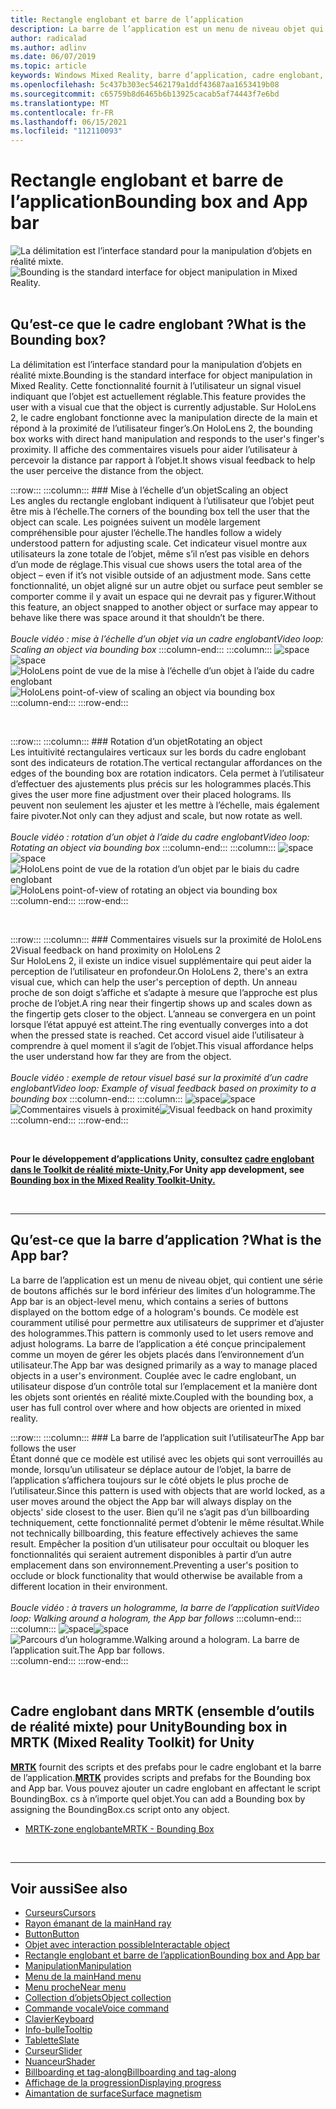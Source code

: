 ```yaml
---
title: Rectangle englobant et barre de l’application
description: La barre de l’application est un menu de niveau objet qui contient une série de boutons qui s’affichent sur le bord inférieur des limites d’un hologramme.
author: radicalad
ms.author: adlinv
ms.date: 06/07/2019
ms.topic: article
keywords: Windows Mixed Reality, barre d’application, cadre englobant, casque de réalité mixte, casque de réalité mixte, casque de réalité virtuelle, HoloLens, MRTK, boîte à outils de réalité mixte
ms.openlocfilehash: 5c437b303ec5462179a1ddf43687aa1653419b08
ms.sourcegitcommit: c65759b8d6465b6b13925cacab5af74443f7e6bd
ms.translationtype: MT
ms.contentlocale: fr-FR
ms.lasthandoff: 06/15/2021
ms.locfileid: "112110093"
---
```

# <a name="bounding-box-and-app-bar"></a><span data-ttu-id="a5e38-104">Rectangle englobant et barre de l’application</span><span class="sxs-lookup"><span data-stu-id="a5e38-104">Bounding box and App bar</span></span>
<span data-ttu-id="a5e38-105">![La délimitation est l’interface standard pour la manipulation d’objets en réalité mixte.](images/UX_Hero_BoundingBox.jpg)</span><span class="sxs-lookup"><span data-stu-id="a5e38-105">![Bounding is the standard interface for object manipulation in Mixed Reality.](images/UX_Hero_BoundingBox.jpg)</span></span><br>
<br>

## <a name="what-is-the-bounding-box"></a><span data-ttu-id="a5e38-106">Qu’est-ce que le cadre englobant ?</span><span class="sxs-lookup"><span data-stu-id="a5e38-106">What is the Bounding box?</span></span>

<span data-ttu-id="a5e38-107">La délimitation est l’interface standard pour la manipulation d’objets en réalité mixte.</span><span class="sxs-lookup"><span data-stu-id="a5e38-107">Bounding is the standard interface for object manipulation in Mixed Reality.</span></span> <span data-ttu-id="a5e38-108">Cette fonctionnalité fournit à l’utilisateur un signal visuel indiquant que l’objet est actuellement réglable.</span><span class="sxs-lookup"><span data-stu-id="a5e38-108">This feature provides the user with a visual cue that the object is currently adjustable.</span></span> <span data-ttu-id="a5e38-109">Sur HoloLens 2, le cadre englobant fonctionne avec la manipulation directe de la main et répond à la proximité de l’utilisateur finger’s.</span><span class="sxs-lookup"><span data-stu-id="a5e38-109">On HoloLens 2, the bounding box works with direct hand manipulation and responds to the user's finger's proximity.</span></span> <span data-ttu-id="a5e38-110">Il affiche des commentaires visuels pour aider l’utilisateur à percevoir la distance par rapport à l’objet.</span><span class="sxs-lookup"><span data-stu-id="a5e38-110">It shows visual feedback to help the user perceive the distance from the object.</span></span>

:::row:::
    :::column:::
        ### <a name="scaling-an-objectbr"></a><span data-ttu-id="a5e38-111">Mise à l’échelle d’un objet</span><span class="sxs-lookup"><span data-stu-id="a5e38-111">Scaling an object</span></span><br>
        <span data-ttu-id="a5e38-112">Les angles du rectangle englobant indiquent à l’utilisateur que l’objet peut être mis à l’échelle.</span><span class="sxs-lookup"><span data-stu-id="a5e38-112">The corners of the bounding box tell the user that the object can scale.</span></span> <span data-ttu-id="a5e38-113">Les poignées suivent un modèle largement compréhensible pour ajuster l’échelle.</span><span class="sxs-lookup"><span data-stu-id="a5e38-113">The handles follow a widely understood pattern for adjusting scale.</span></span> <span data-ttu-id="a5e38-114">Cet indicateur visuel montre aux utilisateurs la zone totale de l’objet, même s’il n’est pas visible en dehors d’un mode de réglage.</span><span class="sxs-lookup"><span data-stu-id="a5e38-114">This visual cue shows users the total area of the object – even if it’s not visible outside of an adjustment mode.</span></span> <span data-ttu-id="a5e38-115">Sans cette fonctionnalité, un objet aligné sur un autre objet ou surface peut sembler se comporter comme il y avait un espace qui ne devrait pas y figurer.</span><span class="sxs-lookup"><span data-stu-id="a5e38-115">Without this feature, an object snapped to another object or surface may appear to behave like there was space around it that shouldn’t be there.</span></span><br>
        <br>
        <span data-ttu-id="a5e38-116">*Boucle vidéo : mise à l’échelle d’un objet via un cadre englobant*</span><span class="sxs-lookup"><span data-stu-id="a5e38-116">*Video loop: Scaling an object via bounding box*</span></span>
    :::column-end:::
        :::column:::
        <span data-ttu-id="a5e38-117">![space](images/spacer-20x582.png)</span><span class="sxs-lookup"><span data-stu-id="a5e38-117">![space](images/spacer-20x582.png)</span></span><br>
       <span data-ttu-id="a5e38-118">![HoloLens point de vue de la mise à l’échelle d’un objet à l’aide du cadre englobant](images/HoloLens2_BoundingBox.gif)</span><span class="sxs-lookup"><span data-stu-id="a5e38-118">![HoloLens point-of-view of scaling an object via bounding box](images/HoloLens2_BoundingBox.gif)</span></span><br>
    :::column-end:::
:::row-end:::

<br>

:::row:::
    :::column:::
        ### <a name="rotating-an-objectbr"></a><span data-ttu-id="a5e38-119">Rotation d’un objet</span><span class="sxs-lookup"><span data-stu-id="a5e38-119">Rotating an object</span></span><br>
        <span data-ttu-id="a5e38-120">Les intuitivité rectangulaires verticaux sur les bords du cadre englobant sont des indicateurs de rotation.</span><span class="sxs-lookup"><span data-stu-id="a5e38-120">The vertical rectangular affordances on the edges of the bounding box are rotation indicators.</span></span> <span data-ttu-id="a5e38-121">Cela permet à l’utilisateur d’effectuer des ajustements plus précis sur les hologrammes placés.</span><span class="sxs-lookup"><span data-stu-id="a5e38-121">This gives the user more fine adjustment over their placed holograms.</span></span> <span data-ttu-id="a5e38-122">Ils peuvent non seulement les ajuster et les mettre à l’échelle, mais également faire pivoter.</span><span class="sxs-lookup"><span data-stu-id="a5e38-122">Not only can they adjust and scale, but now rotate as well.</span></span><br>
        <br>
        <span data-ttu-id="a5e38-123">*Boucle vidéo : rotation d’un objet à l’aide du cadre englobant*</span><span class="sxs-lookup"><span data-stu-id="a5e38-123">*Video loop: Rotating an object via bounding box*</span></span>
    :::column-end:::
        :::column:::
        <span data-ttu-id="a5e38-124">![space](images/spacer-20x582.png)</span><span class="sxs-lookup"><span data-stu-id="a5e38-124">![space](images/spacer-20x582.png)</span></span><br>
       <span data-ttu-id="a5e38-125">![HoloLens point de vue de la rotation d’un objet par le biais du cadre englobant](images/HoloLens2_BoundingBox_Rotate.gif)</span><span class="sxs-lookup"><span data-stu-id="a5e38-125">![HoloLens point-of-view of rotating an object via bounding box](images/HoloLens2_BoundingBox_Rotate.gif)</span></span><br>
    :::column-end:::
:::row-end:::

<br>

:::row:::
    :::column:::
        ### <a name="visual-feedback-on-hand-proximity-on-hololens-2br"></a><span data-ttu-id="a5e38-126">Commentaires visuels sur la proximité de HoloLens 2</span><span class="sxs-lookup"><span data-stu-id="a5e38-126">Visual feedback on hand proximity on HoloLens 2</span></span><br>
        <span data-ttu-id="a5e38-127">Sur HoloLens 2, il existe un indice visuel supplémentaire qui peut aider la perception de l’utilisateur en profondeur.</span><span class="sxs-lookup"><span data-stu-id="a5e38-127">On HoloLens 2, there's an extra visual cue, which can help the user's perception of depth.</span></span> <span data-ttu-id="a5e38-128">Un anneau proche de son doigt s’affiche et s’adapte à mesure que l’approche est plus proche de l’objet.</span><span class="sxs-lookup"><span data-stu-id="a5e38-128">A ring near their fingertip shows up and scales down as the fingertip gets closer to the object.</span></span> <span data-ttu-id="a5e38-129">L’anneau se convergera en un point lorsque l’état appuyé est atteint.</span><span class="sxs-lookup"><span data-stu-id="a5e38-129">The ring eventually converges into a dot when the pressed state is reached.</span></span> <span data-ttu-id="a5e38-130">Cet accord visuel aide l’utilisateur à comprendre à quel moment il s’agit de l’objet.</span><span class="sxs-lookup"><span data-stu-id="a5e38-130">This visual affordance helps the user understand how far they are from the object.</span></span><br>
        <br>
        <span data-ttu-id="a5e38-131">*Boucle vidéo : exemple de retour visuel basé sur la proximité d’un cadre englobant*</span><span class="sxs-lookup"><span data-stu-id="a5e38-131">*Video loop: Example of visual feedback based on proximity to a bounding box*</span></span>
    :::column-end:::
        :::column:::
        <span data-ttu-id="a5e38-132">![space](images/spacer-20x582.png)</span><span class="sxs-lookup"><span data-stu-id="a5e38-132">![space](images/spacer-20x582.png)</span></span><br>
       <span data-ttu-id="a5e38-133">![Commentaires visuels à proximité](images/HoloLens2_Proximity.gif)</span><span class="sxs-lookup"><span data-stu-id="a5e38-133">![Visual feedback on hand proximity](images/HoloLens2_Proximity.gif)</span></span><br>
    :::column-end:::
:::row-end:::

<br>

<span data-ttu-id="a5e38-134">**Pour le développement d’applications Unity, consultez [cadre englobant dans le Toolkit de réalité mixte-Unity.](/windows/mixed-reality/mrtk-unity/features/ux-building-blocks/bounding-box)**</span><span class="sxs-lookup"><span data-stu-id="a5e38-134">**For Unity app development, see [Bounding box in the Mixed Reality Toolkit-Unity.](/windows/mixed-reality/mrtk-unity/features/ux-building-blocks/bounding-box)**</span></span>

<br>

---

## <a name="what-is-the-app-bar"></a><span data-ttu-id="a5e38-135">Qu’est-ce que la barre d’application ?</span><span class="sxs-lookup"><span data-stu-id="a5e38-135">What is the App bar?</span></span>

<span data-ttu-id="a5e38-136">La barre de l’application est un menu de niveau objet, qui contient une série de boutons affichés sur le bord inférieur des limites d’un hologramme.</span><span class="sxs-lookup"><span data-stu-id="a5e38-136">The App bar is an object-level menu, which contains a series of buttons displayed on the bottom edge of a hologram's bounds.</span></span> <span data-ttu-id="a5e38-137">Ce modèle est couramment utilisé pour permettre aux utilisateurs de supprimer et d’ajuster des hologrammes.</span><span class="sxs-lookup"><span data-stu-id="a5e38-137">This pattern is commonly used to let users remove and adjust holograms.</span></span> <span data-ttu-id="a5e38-138">La barre de l’application a été conçue principalement comme un moyen de gérer les objets placés dans l’environnement d’un utilisateur.</span><span class="sxs-lookup"><span data-stu-id="a5e38-138">The App bar was designed primarily as a way to manage placed objects in a user's environment.</span></span> <span data-ttu-id="a5e38-139">Couplée avec le cadre englobant, un utilisateur dispose d’un contrôle total sur l’emplacement et la manière dont les objets sont orientés en réalité mixte.</span><span class="sxs-lookup"><span data-stu-id="a5e38-139">Coupled with the bounding box, a user has full control over where and how objects are oriented in mixed reality.</span></span>

:::row:::
    :::column:::
        ### <a name="the-app-bar-follows-the-userbr"></a><span data-ttu-id="a5e38-140">La barre de l’application suit l’utilisateur</span><span class="sxs-lookup"><span data-stu-id="a5e38-140">The App bar follows the user</span></span><br>
        <span data-ttu-id="a5e38-141">Étant donné que ce modèle est utilisé avec les objets qui sont verrouillés au monde, lorsqu’un utilisateur se déplace autour de l’objet, la barre de l’application s’affichera toujours sur le côté objets le plus proche de l’utilisateur.</span><span class="sxs-lookup"><span data-stu-id="a5e38-141">Since this pattern is used with objects that are world locked, as a user moves around the object the App bar will always display on the objects' side closest to the user.</span></span> <span data-ttu-id="a5e38-142">Bien qu’il ne s’agit pas d’un billboarding techniquement, cette fonctionnalité permet d’obtenir le même résultat.</span><span class="sxs-lookup"><span data-stu-id="a5e38-142">While not technically billboarding, this feature effectively achieves the same result.</span></span> <span data-ttu-id="a5e38-143">Empêcher la position d’un utilisateur pour occultait ou bloquer les fonctionnalités qui seraient autrement disponibles à partir d’un autre emplacement dans son environnement.</span><span class="sxs-lookup"><span data-stu-id="a5e38-143">Preventing a user's position to occlude or block functionality that would otherwise be available from a different location in their environment.</span></span> <br>
        <br>
        <span data-ttu-id="a5e38-144">*Boucle vidéo : à travers un hologramme, la barre de l’application suit*</span><span class="sxs-lookup"><span data-stu-id="a5e38-144">*Video loop: Walking around a hologram, the App bar follows*</span></span>
    :::column-end:::
        :::column:::
        <span data-ttu-id="a5e38-145">![space](images/spacer-20x582.png)</span><span class="sxs-lookup"><span data-stu-id="a5e38-145">![space](images/spacer-20x582.png)</span></span><br>
       <span data-ttu-id="a5e38-146">![Parcours d’un hologramme.</span><span class="sxs-lookup"><span data-stu-id="a5e38-146">![Walking around a hologram.</span></span> <span data-ttu-id="a5e38-147">La barre de l’application suit.](images/HoloLens2_AppBarFollowing.gif)</span><span class="sxs-lookup"><span data-stu-id="a5e38-147">The App bar follows.](images/HoloLens2_AppBarFollowing.gif)</span></span><br>
    :::column-end:::
:::row-end:::

<br>


## <a name="bounding-box-in-mrtk-mixed-reality-toolkit-for-unity"></a><span data-ttu-id="a5e38-148">Cadre englobant dans MRTK (ensemble d’outils de réalité mixte) pour Unity</span><span class="sxs-lookup"><span data-stu-id="a5e38-148">Bounding box in MRTK (Mixed Reality Toolkit) for Unity</span></span>
<span data-ttu-id="a5e38-149">**[MRTK](https://github.com/Microsoft/MixedRealityToolkit-Unity)** fournit des scripts et des prefabs pour le cadre englobant et la barre de l’application.</span><span class="sxs-lookup"><span data-stu-id="a5e38-149">**[MRTK](https://github.com/Microsoft/MixedRealityToolkit-Unity)** provides scripts and prefabs for the Bounding box and App bar.</span></span> <span data-ttu-id="a5e38-150">Vous pouvez ajouter un cadre englobant en affectant le script BoundingBox. cs à n’importe quel objet.</span><span class="sxs-lookup"><span data-stu-id="a5e38-150">You can add a Bounding box by assigning the BoundingBox.cs script onto any object.</span></span>

* [<span data-ttu-id="a5e38-151">MRTK-zone englobante</span><span class="sxs-lookup"><span data-stu-id="a5e38-151">MRTK - Bounding Box</span></span>](/windows/mixed-reality/mrtk-unity/features/ux-building-blocks/bounding-box)


<br>

---


## <a name="see-also"></a><span data-ttu-id="a5e38-152">Voir aussi</span><span class="sxs-lookup"><span data-stu-id="a5e38-152">See also</span></span>

* [<span data-ttu-id="a5e38-153">Curseurs</span><span class="sxs-lookup"><span data-stu-id="a5e38-153">Cursors</span></span>](cursors.md)
* [<span data-ttu-id="a5e38-154">Rayon émanant de la main</span><span class="sxs-lookup"><span data-stu-id="a5e38-154">Hand ray</span></span>](point-and-commit.md)
* [<span data-ttu-id="a5e38-155">Button</span><span class="sxs-lookup"><span data-stu-id="a5e38-155">Button</span></span>](button.md)
* [<span data-ttu-id="a5e38-156">Objet avec interaction possible</span><span class="sxs-lookup"><span data-stu-id="a5e38-156">Interactable object</span></span>](interactable-object.md)
* [<span data-ttu-id="a5e38-157">Rectangle englobant et barre de l’application</span><span class="sxs-lookup"><span data-stu-id="a5e38-157">Bounding box and App bar</span></span>](app-bar-and-bounding-box.md)
* [<span data-ttu-id="a5e38-158">Manipulation</span><span class="sxs-lookup"><span data-stu-id="a5e38-158">Manipulation</span></span>](direct-manipulation.md)
* [<span data-ttu-id="a5e38-159">Menu de la main</span><span class="sxs-lookup"><span data-stu-id="a5e38-159">Hand menu</span></span>](hand-menu.md)
* [<span data-ttu-id="a5e38-160">Menu proche</span><span class="sxs-lookup"><span data-stu-id="a5e38-160">Near menu</span></span>](near-menu.md)
* [<span data-ttu-id="a5e38-161">Collection d’objets</span><span class="sxs-lookup"><span data-stu-id="a5e38-161">Object collection</span></span>](object-collection.md)
* [<span data-ttu-id="a5e38-162">Commande vocale</span><span class="sxs-lookup"><span data-stu-id="a5e38-162">Voice command</span></span>](voice-input.md)
* [<span data-ttu-id="a5e38-163">Clavier</span><span class="sxs-lookup"><span data-stu-id="a5e38-163">Keyboard</span></span>](keyboard.md)
* [<span data-ttu-id="a5e38-164">Info-bulle</span><span class="sxs-lookup"><span data-stu-id="a5e38-164">Tooltip</span></span>](tooltip.md)
* [<span data-ttu-id="a5e38-165">Tablette</span><span class="sxs-lookup"><span data-stu-id="a5e38-165">Slate</span></span>](slate.md)
* [<span data-ttu-id="a5e38-166">Curseur</span><span class="sxs-lookup"><span data-stu-id="a5e38-166">Slider</span></span>](slider.md)
* [<span data-ttu-id="a5e38-167">Nuanceur</span><span class="sxs-lookup"><span data-stu-id="a5e38-167">Shader</span></span>](shader.md)
* [<span data-ttu-id="a5e38-168">Billboarding et tag-along</span><span class="sxs-lookup"><span data-stu-id="a5e38-168">Billboarding and tag-along</span></span>](billboarding-and-tag-along.md)
* [<span data-ttu-id="a5e38-169">Affichage de la progression</span><span class="sxs-lookup"><span data-stu-id="a5e38-169">Displaying progress</span></span>](progress.md)
* [<span data-ttu-id="a5e38-170">Aimantation de surface</span><span class="sxs-lookup"><span data-stu-id="a5e38-170">Surface magnetism</span></span>](surface-magnetism.md)